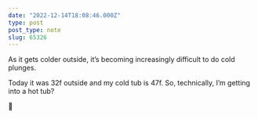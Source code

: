 ```yaml
---
date: "2022-12-14T18:08:46.000Z"
type: post 
post_type: note
slug: 65326
---
```

As it gets colder outside, it’s becoming increasingly difficult to do cold plunges. 

Today it was 32f outside and my cold tub is 47f. So, technically, I’m getting into a hot tub?

🥶

